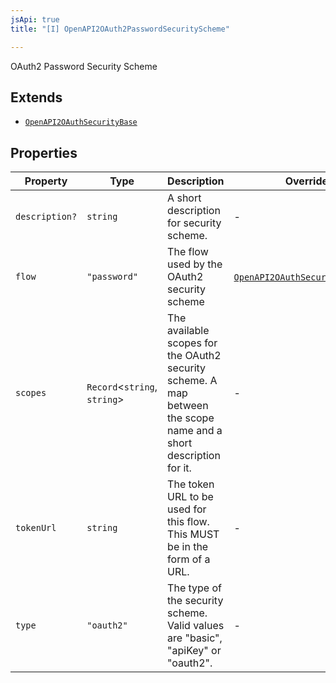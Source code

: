 ```yaml
---
jsApi: true
title: "[I] OpenAPI2OAuth2PasswordSecurityScheme"

---
```

OAuth2 Password Security Scheme

## Extends

- [`OpenAPI2OAuthSecurityBase`](OpenAPI2OAuthSecurityBase.md)

## Properties

| Property | Type | Description | Overrides | Inherited from |
| ------ | ------ | ------ | ------ | ------ |
| `description?` | `string` | A short description for security scheme. | - | [`OpenAPI2OAuthSecurityBase`](OpenAPI2OAuthSecurityBase.md).`description` |
| `flow` | `"password"` | The flow used by the OAuth2 security scheme | [`OpenAPI2OAuthSecurityBase`](OpenAPI2OAuthSecurityBase.md).`flow` | - |
| `scopes` | `Record`<`string`, `string`\> | The available scopes for the OAuth2 security scheme. A map between the scope name and a short description for it. | - | [`OpenAPI2OAuthSecurityBase`](OpenAPI2OAuthSecurityBase.md).`scopes` |
| `tokenUrl` | `string` | The token URL to be used for this flow. This MUST be in the form of a URL. | - | - |
| `type` | `"oauth2"` | The type of the security scheme. Valid values are "basic", "apiKey" or "oauth2". | - | [`OpenAPI2OAuthSecurityBase`](OpenAPI2OAuthSecurityBase.md).`type` |
